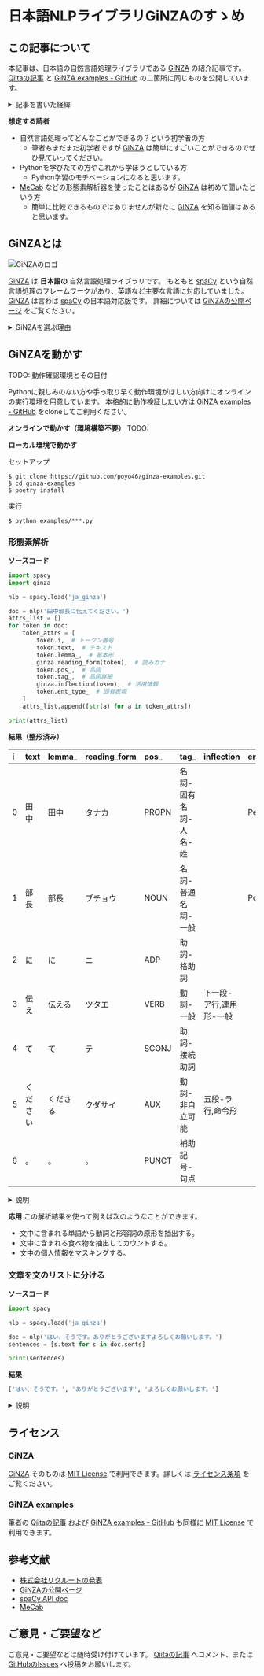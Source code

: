 # 日本語NLPライブラリGiNZAのすゝめ

## この記事について

本記事は、日本語の自然言語処理ライブラリである [GiNZA](https://github.com/megagonlabs/ginza) の紹介記事です。
[Qiitaの記事](https://qiita.com/poyo46/items/7a4965455a8a2b2d2971) と [GiNZA examples - GitHub](https://github.com/poyo46/ginza-examples) の二箇所に同じものを公開しています。

<details>
<summary>記事を書いた経緯</summary>
<div>

筆者は [GiNZA](https://github.com/megagonlabs/ginza) の開発者の方々と何の利害関係もありません。
自然言語処理系の最新技術を検索していてたまたま見つけ、その簡単さに感動したので勝手に宣伝しています。

> 全ての開発は感動から始まる。

コンピュータ産業の父であり筆者の尊敬するエンジニアである池田敏雄さんはこのように言いました。この記事の目的は [GiNZA](https://github.com/megagonlabs/ginza) の感動を共有することです。
自然言語処理という難解な分野でありますが、なるべく事前知識なしで [GiNZA](https://github.com/megagonlabs/ginza) を楽しめるようにと願っています。

</div>
</details>

**想定する読者**

* 自然言語処理ってどんなことができるの？という初学者の方
  * 筆者もまだまだ初学者ですが [GiNZA](https://github.com/megagonlabs/ginza) は簡単にすごいことができるのでぜひ見ていってください。
* Pythonを学びたての方やこれから学ぼうとしている方
  * Python学習のモチベーションになると思います。
* [MeCab](https://taku910.github.io/mecab/) などの形態素解析器を使ったことはあるが [GiNZA](https://github.com/megagonlabs/ginza) は初めて聞いたという方
  * 簡単に比較できるものではありませんが新たに [GiNZA](https://github.com/megagonlabs/ginza) を知る価値はあると思います。

## GiNZAとは

![GiNZAのロゴ](https://raw.githubusercontent.com/megagonlabs/ginza/static/docs/images/GiNZA_logo_4c_y.png)

[GiNZA](https://github.com/megagonlabs/ginza) は **日本語の** 自然言語処理ライブラリです。
もともと [spaCy](https://spacy.io/) という自然言語処理のフレームワークがあり、英語など主要な言語に対応していました。 [GiNZA](https://github.com/megagonlabs/ginza) は言わば [spaCy](https://spacy.io/) の日本語対応版です。
詳細については [GiNZAの公開ページ](https://megagonlabs.github.io/ginza/) をご覧ください。

<details>
<summary>GiNZAを選ぶ理由</summary>
<div>

日本語の形態素解析器として有名なものに [MeCab](https://taku910.github.io/mecab/) があります（形態素解析って何？という方は [Web茶まめ ©国立国語研究所](https://chamame.ninjal.ac.jp/) にて実行してみてください）。 [GiNZA](https://github.com/megagonlabs/ginza) も同様に日本語の文を分かち書きすることができます。単に日本語を分かち書きしたいだけなら [MeCab](https://taku910.github.io/mecab/) の方が圧倒的に速いです。
それでも [GiNZA](https://github.com/megagonlabs/ginza) には次のメリットがあると思います。

* 簡単に導入できる
  * [MeCab](https://taku910.github.io/mecab/) はOSに応じた環境構築を行わねばなりません。
  * [GiNZA](https://github.com/megagonlabs/ginza) の導入はOSに関係なく `$ pip install ginza` でできます。
* [spaCy](https://spacy.io/) フレームワークを採用している
  * 英語などの言語で [spaCy](https://spacy.io/) を利用した機械学習の実践例が見つかります。
  * [GiNZA](https://github.com/megagonlabs/ginza) の登場で同じことが日本語でもできるようになりました。
  * 例えばチャットボットAIのフレームワークで有名な [Rasa](https://rasa.com/) は [GiNZA](https://github.com/megagonlabs/ginza) のおかげで日本語でも使えるようになりました。
* [最新の研究](https://github.com/megagonlabs/ginza#training-data-sets) を反映している

なお、決して [MeCab](https://taku910.github.io/mecab/) をディスっているわけではないことを強調しておきます。状況や目的によって最適な選択は変わります。
[MeCab](https://taku910.github.io/mecab/) はすでに長期間使用されており、高速というだけでなく高い信頼性、そして豊富な実践例があります。
また、最新の語彙に随時対応し続ける [NEologd](https://github.com/neologd/mecab-ipadic-neologd) や、国立国語研究所が開発した [UniDic](https://unidic.ninjal.ac.jp/about_unidic) を利用することもできます。

</div>
</details>

## GiNZAを動かす
TODO: 動作確認環境とその日付

Pythonに親しみのない方や手っ取り早く動作環境がほしい方向けにオンラインの実行環境を用意しています。
本格的に動作検証したい方は [GiNZA examples - GitHub](https://github.com/poyo46/ginza-examples) をcloneしてご利用ください。

**オンラインで動かす（環境構築不要）**
TODO:

**ローカル環境で動かす**

セットアップ

```
$ git clone https://github.com/poyo46/ginza-examples.git
$ cd ginza-examples
$ poetry install
```

実行
```
$ python examples/***.py
```

### 形態素解析

**ソースコード**

```python
import spacy
import ginza

nlp = spacy.load('ja_ginza')

doc = nlp('田中部長に伝えてください。')
attrs_list = []
for token in doc:
    token_attrs = [
        token.i,  # トークン番号
        token.text,  # テキスト
        token.lemma_,  # 基本形
        ginza.reading_form(token),  # 読みカナ
        token.pos_,  # 品詞
        token.tag_,  # 品詞詳細
        ginza.inflection(token),  # 活用情報
        token.ent_type_  # 固有表現
    ]
    attrs_list.append([str(a) for a in token_attrs])

print(attrs_list)
```

**結果（整形済み）**

| i | text | lemma_ | reading_form | pos_ | tag_ | inflection | ent_type_ |
| :-- | :-- | :-- | :-- | :-- | :-- | :-- | :-- |
| 0 | 田中 | 田中 | タナカ | PROPN | 名詞-固有名詞-人名-姓 |  | Person |
| 1 | 部長 | 部長 | ブチョウ | NOUN | 名詞-普通名詞-一般 |  | Position_Vocation |
| 2 | に | に | ニ | ADP | 助詞-格助詞 |  |  |
| 3 | 伝え | 伝える | ツタエ | VERB | 動詞-一般 | 下一段-ア行,連用形-一般 |  |
| 4 | て | て | テ | SCONJ | 助詞-接続助詞 |  |  |
| 5 | ください | くださる | クダサイ | AUX | 動詞-非自立可能 | 五段-ラ行,命令形 |  |
| 6 | 。 | 。 | 。 | PUNCT | 補助記号-句点 |  |  |


<details>
<summary>説明</summary>
<div>

日本語の文を単語ごとに分け、各単語の解析結果を表示しています。

`Token.pos_` は [Universal Part-of-speech Tags](https://spacy.io/api/annotation#pos-universal) と呼ばれるもので、言語に依存せず全世界的に品詞を表そうというものです（Part-of-speech = 品詞）。

`Token.ent_type_` は固有表現と呼ばれるもので、例えば人名には `Person` が、料理名には `Dish` が割り当てられます。
詳細な定義については [こちら](http://liat-aip.sakura.ne.jp/ene/ene8/definition_jp/html/enedetail.html) をご覧ください。

Tokenの属性は他にもあります。詳細については [spacy API doc](https://spacy.io/api/token#attributes) をご覧ください。

</div>
</details>

**応用**
この解析結果を使って例えば次のようなことができます。
* 文中に含まれる単語から動詞と形容詞の原形を抽出する。
* 文中に含まれる食べ物を抽出してカウントする。
* 文中の個人情報をマスキングする。

### 文章を文のリストに分ける

**ソースコード**

```python
import spacy

nlp = spacy.load('ja_ginza')

doc = nlp('はい、そうです。ありがとうございますよろしくお願いします。')
sentences = [s.text for s in doc.sents]

print(sentences)
```

**結果**

```bash
['はい、そうです。', 'ありがとうございます', 'よろしくお願いします。']
```

<details>
<summary>説明</summary>
<div>

[spaCy](https://spacy.io/) の [Doc.sents](https://spacy.io/api/doc#sents) を利用しています。

</div>
</details>

## ライセンス

### GiNZA
[GiNZA](https://github.com/megagonlabs/ginza) そのものは [MIT License](https://github.com/megagonlabs/ginza/blob/develop/LICENSE) で利用できます。詳しくは [ライセンス条項](https://github.com/megagonlabs/ginza#license) をご覧ください。

### GiNZA examples
筆者の [Qiitaの記事](https://qiita.com/poyo46/items/7a4965455a8a2b2d2971) および [GiNZA examples - GitHub](https://github.com/poyo46/ginza-examples) も同様に [MIT License](https://github.com/poyo46/ginza-examples/blob/master/LICENSE) で利用できます。

## 参考文献
* [株式会社リクルートの発表](https://www.recruit.co.jp/newsroom/2019/0402_18331.html)
* [GiNZAの公開ページ](https://megagonlabs.github.io/ginza/)
* [spaCy API doc](https://spacy.io/api)
* [MeCab](https://taku910.github.io/mecab/)

## ご意見・ご要望など
ご意見・ご要望などは随時受け付けています。 [Qiitaの記事](https://qiita.com/poyo46/items/7a4965455a8a2b2d2971) へコメント、または [GitHubのIssues](https://github.com/poyo46/ginza-examples/issues) へ投稿をお願いします。


